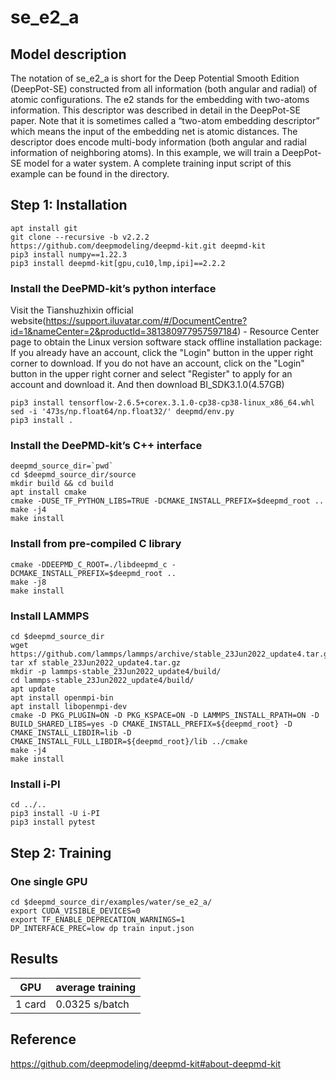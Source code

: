 # se_e2_a
## Model description
The notation of se_e2_a is short for the Deep Potential Smooth Edition (DeepPot-SE) constructed from all information (both angular and radial) of atomic configurations. The e2 stands for the embedding with two-atoms information. This descriptor was described in detail in the DeepPot-SE paper.
Note that it is sometimes called a “two-atom embedding descriptor” which means the input of the embedding net is atomic distances. The descriptor does encode multi-body information (both angular and radial information of neighboring atoms).
In this example, we will train a DeepPot-SE model for a water system. A complete training input script of this example can be found in the directory.

## Step 1: Installation
```
apt install git
git clone --recursive -b v2.2.2 https://github.com/deepmodeling/deepmd-kit.git deepmd-kit
pip3 install numpy==1.22.3
pip3 install deepmd-kit[gpu,cu10,lmp,ipi]==2.2.2
```

### Install the DeePMD-kit’s python interface
Visit the Tianshuzhixin official website(https://support.iluvatar.com/#/DocumentCentre?id=1&nameCenter=2&productId=381380977957597184) - Resource Center page to obtain the Linux version software stack offline installation package:
If you already have an account, click the "Login" button in the upper right corner to download.
If you do not have an account, click on the "Login" button in the upper right corner and select "Register" to apply for an account and download it.
And then download BI_SDK3.1.0(4.57GB)
```
pip3 install tensorflow-2.6.5+corex.3.1.0-cp38-cp38-linux_x86_64.whl
sed -i '473s/np.float64/np.float32/' deepmd/env.py
pip3 install .
```

### Install the DeePMD-kit’s C++ interface
```
deepmd_source_dir=`pwd`
cd $deepmd_source_dir/source
mkdir build && cd build
apt install cmake
cmake -DUSE_TF_PYTHON_LIBS=TRUE -DCMAKE_INSTALL_PREFIX=$deepmd_root ..
make -j4
make install
```

### Install from pre-compiled C library
```
cmake -DDEEPMD_C_ROOT=./libdeepmd_c -DCMAKE_INSTALL_PREFIX=$deepmd_root ..
make -j8
make install
```

### Install LAMMPS
```
cd $deepmd_source_dir
wget https://github.com/lammps/lammps/archive/stable_23Jun2022_update4.tar.gz
tar xf stable_23Jun2022_update4.tar.gz
mkdir -p lammps-stable_23Jun2022_update4/build/
cd lammps-stable_23Jun2022_update4/build/
apt update
apt install openmpi-bin
apt install libopenmpi-dev
cmake -D PKG_PLUGIN=ON -D PKG_KSPACE=ON -D LAMMPS_INSTALL_RPATH=ON -D BUILD_SHARED_LIBS=yes -D CMAKE_INSTALL_PREFIX=${deepmd_root} -D CMAKE_INSTALL_LIBDIR=lib -D CMAKE_INSTALL_FULL_LIBDIR=${deepmd_root}/lib ../cmake
make -j4
make install
```

### Install i-PI
```
cd ../..
pip3 install -U i-PI
pip3 install pytest
```

## Step 2: Training

### One single GPU
```
cd $deepmd_source_dir/examples/water/se_e2_a/
export CUDA_VISIBLE_DEVICES=0
export TF_ENABLE_DEPRECATION_WARNINGS=1
DP_INTERFACE_PREC=low dp train input.json
```

## Results
| GPU         | average training     |
| ----------- | -------------------- |
| 1 card      | 0.0325 s/batch       |


## Reference
https://github.com/deepmodeling/deepmd-kit#about-deepmd-kit

